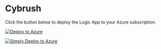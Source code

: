 # Cybrush

Click the button below to deploy the Logic App to your Azure subscription.

[![Deploy to Azure](https://aka.ms/deploytoazurebutton)](https://portal.azure.com/#create/Microsoft.Template/uri/https://raw.githubusercontent.com/doyinr6/cybrush/main/deploy-to-azure.json)

[![Simply Deploy to Azure](https://aka.ms/deploytoazurebutton)](https://portal.azure.com/#create/Microsoft.Template/uri/https://raw.githubusercontent.com/doyinr6/cybrush/main/simple-deploy.json)


